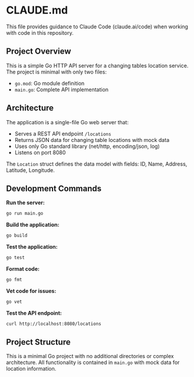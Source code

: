 # CLAUDE.md

This file provides guidance to Claude Code (claude.ai/code) when working with code in this repository.

## Project Overview

This is a simple Go HTTP API server for a changing tables location service. The project is minimal with only two files:
- `go.mod`: Go module definition
- `main.go`: Complete API implementation

## Architecture

The application is a single-file Go web server that:
- Serves a REST API endpoint `/locations`
- Returns JSON data for changing table locations with mock data
- Uses only Go standard library (net/http, encoding/json, log)
- Listens on port 8080

The `Location` struct defines the data model with fields: ID, Name, Address, Latitude, Longitude.

## Development Commands

**Run the server:**
```bash
go run main.go
```

**Build the application:**
```bash
go build
```

**Test the application:**
```bash
go test
```

**Format code:**
```bash
go fmt
```

**Vet code for issues:**
```bash
go vet
```

**Test the API endpoint:**
```bash
curl http://localhost:8080/locations
```

## Project Structure

This is a minimal Go project with no additional directories or complex architecture. All functionality is contained in `main.go` with mock data for location information.